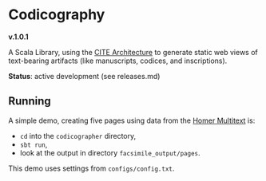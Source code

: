 # Codicography

**v.1.0.1**

A Scala Library, using the [CITE Architecture](http://cite-architecture.org) to generate static web views of text-bearing artifacts (like manuscripts, codices, and inscriptions).

**Status**: active development (see releases.md)

## Running

A simple demo, creating five pages using data from the [Homer Multitext](http://www.homermultitext.org) is:

- `cd` into the `codicographer` directory, 
-  `sbt run`,
- look at the output in directory `facsimile_output/pages`.

This demo uses settings from `configs/config.txt`.


